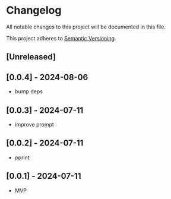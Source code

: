 # Changelog

All notable changes to this project will be documented in this file.

This project adheres to [Semantic Versioning](https://semver.org).

<!--
Note: In this file, do not use the hard wrap in the middle of a sentence for compatibility with GitHub comment style markdown rendering.
-->

## [Unreleased]
## [0.0.4] - 2024-08-06

- bump deps

## [0.0.3] - 2024-07-11

- improve prompt

## [0.0.2] - 2024-07-11
- pprint

## [0.0.1] - 2024-07-11
- MVP
